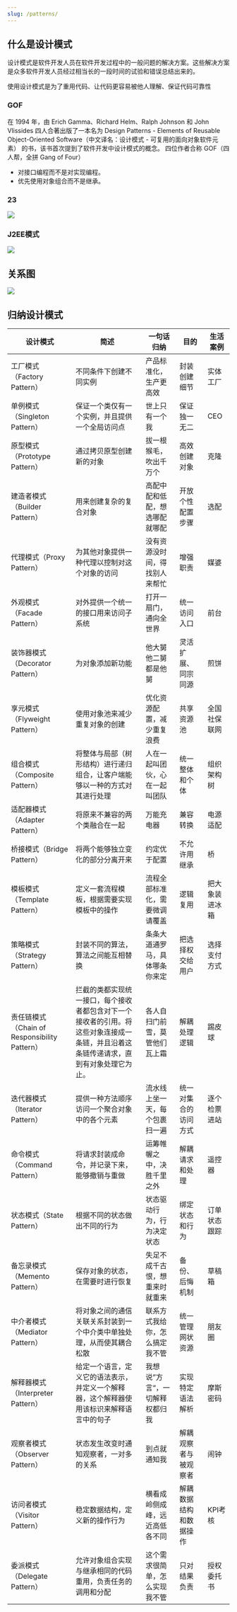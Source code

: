 ```yaml
---
slug: /patterns/
---
```

## 什么是设计模式

设计模式是软件开发人员在软件开发过程中的一般问题的解决方案。这些解决方案是众多软件开发人员经过相当长的一段时间的试验和错误总结出来的。

使用设计模式是为了重用代码、让代码更容易被他人理解、保证代码可靠性

### GOF

在 1994 年，由 Erich Gamma、Richard Helm、Ralph Johnson 和 John Vlissides 四人合著出版了一本名为 Design Patterns - Elements of Reusable Object-Oriented Software（中文译名：设计模式 - 可复用的面向对象软件元素） 的书，该书首次提到了软件开发中设计模式的概念。
四位作者合称 GOF（四人帮，全拼 Gang of Four）

* 对接口编程而不是对实现编程。
* 优先使用对象组合而不是继承。

### 23

![](../resources/pattern/gof.png)

### J2EE模式

![](../resources/pattern/j2ee.png)

## 关系图

![](../resources/pattern/the-relationship-between-design-patterns.jpg)


## 归纳设计模式

| 设计模式  | 简述  | 一句话归纳  | 目的         | 生活案例       |
| -- | -- | -- | -- | -- |
 | 工厂模式（Factory Pattern）                                  | 不同条件下创建不同实例                                     | 产品标准化，生产更高效         | 封装创建细节 | 实体工厂       |
| 单例模式（Singleton Pattern）                 | 保证一个类仅有一个实例，并且提供一个全局访问点               | 世上只有一个我                                             | 保证独一无二                   | CEO          |                |
| 原型模式（Prototype Pattern）                 | 通过拷贝原型创建新的对象                                     | 拔一根猴毛，吹出千万个                                     | 高效创建对象                   | 克隆         |                |
| 建造者模式（Builder Pattern）                 | 用来创建复杂的复合对象                                       | 高配中配和低配，想选哪配就哪配                             | 开放个性配置步骤               | 选配         |                |
| 代理模式（Proxy Pattern）                                    | 为其他对象提供一种代理以控制对这个对象的访问               | 没有资源没时间，得找别人来帮忙 | 增强职责     | 媒婆           |
| 外观模式（Facade Pattern）                    | 对外提供一个统一的接口用来访问子系统                         | 打开一扇门，通向全世界                                     | 统一访问入口                   | 前台         |                |
| 装饰器模式（Decorator Pattern）               | 为对象添加新功能                                             | 他大舅他二舅都是他舅                                       | 灵活扩展、同宗同源             | 煎饼         |                |
| 享元模式（Flyweight Pattern）                 | 使用对象池来减少重复对象的创建                               | 优化资源配置，减少重复浪费                                 | 共享资源池                     | 全国社保联网 |                |
| 组合模式（Composite Pattern）                 | 将整体与局部（树形结构）进行递归组合，让客户端能够以一种的方式对其进行处理 | 人在一起叫团伙，心在一起叫团队                             | 统一整体和个体                 | 组织架构树   |                |
| 适配器模式（Adapter Pattern）                 | 将原来不兼容的两个类融合在一起                               | 万能充电器                                                 | 兼容转换                       | 电源适配     |                |
| 桥接模式（Bridge Pattern）                    | 将两个能够独立变化的部分分离开来                             | 约定优于配置                                               | 不允许用继承                   | 桥           |                |
| 模板模式（Template Pattern）                                 | 定义一套流程模板，根据需要实现模板中的操作                 | 流程全部标准化，需要微调请覆盖 | 逻辑复用     | 把大象装进冰箱 |
| 策略模式（Strategy Pattern）                  | 封装不同的算法，算法之间能互相替换                           | 条条大道通罗马，具体哪条你来定                             | 把选择权交给用户               | 选择支付方式 |                |
| 责任链模式（Chain of Responsibility Pattern） | 拦截的类都实现统一接口，每个接收者都包含对下一个接收者的引用。将这些对象连接成一条链，并且沿着这条链传递请求，直到有对象处理它为止。 | 各人自扫门前雪，莫管他们瓦上霜                             | 解耦处理逻辑                   | 踢皮球       |                |
| 迭代器模式（Iterator Pattern）                | 提供一种方法顺序访问一个聚合对象中的各个元素                 | 流水线上坐一天，每个包裹扫一遍                             | 统一对集合的访问方式           | 逐个检票进站 |                |
| 命令模式（Command Pattern）                   | 将请求封装成命令，并记录下来，能够撤销与重做                 | 运筹帷幄之中，决胜千里之外                                 | 解耦请求和处理                 | 遥控器       |                |
| 状态模式（State Pattern）                     | 根据不同的状态做出不同的行为                                 | 状态驱动行为，行为决定状态                                 | 绑定状态和行为                 | 订单状态跟踪 |                |
| 备忘录模式（Memento Pattern）                 | 保存对象的状态，在需要时进行恢复                             | 失足不成千古恨，想重来时就重来                             | 备份、后悔机制                 | 草稿箱       |                |
| 中介者模式（Mediator Pattern）                | 将对象之间的通信关联关系封装到一个中介类中单独处理，从而使其耦合松散 | 联系方式我给你，怎么搞定我不管                             | 统一管理网状资源               | 朋友圈       |                |
| 解释器模式（Interpreter Pattern）             | 给定一个语言，定义它的语法表示，并定义一个解释器，这个解释器使用该标识来解释语言中的句子 | 我想说”方言“，一切解释权都归我                             | 实现特定语法解析               | 摩斯密码     |                |
| 观察者模式（Observer Pattern）                | 状态发生改变时通知观察者，一对多的关系                       | 到点就通知我                                               | 解耦观察者与被观察者           | 闹钟         |                |
| 访问者模式（Visitor Pattern）                 | 稳定数据结构，定义新的操作行为                               | 横看成岭侧成峰，远近高低各不同                             | 解耦数据结构和数据操作         | KPI考核      |                |
| 委派模式（Delegate Pattern）                                 | 允许对象组合实现与继承相同的代码重用，负责任务的调用和分配 | 这个需求很简单，怎么实现我不管 | 只对结果负责 | 授权委托书     |